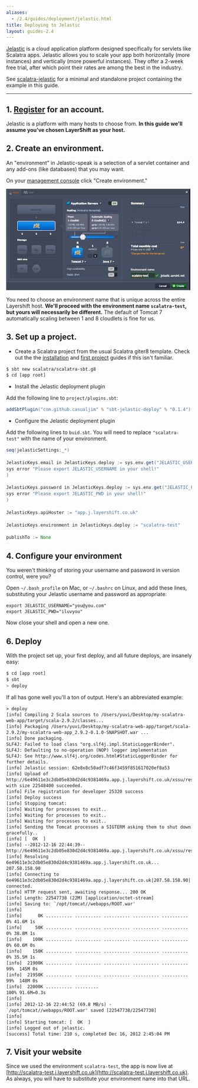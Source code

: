 ```yaml
---
aliases:
  - /2.4/guides/deployment/jelastic.html
title: Deploying to Jelastic
layout: guides-2.4
---
```


[Jelastic](http://jelastic.com/) is a cloud application platform designed specifically
for servlets like Scalatra apps.
Jelastic allows you to scale your app both horizontally (more instances) and vertically
(more powerful instances).
They offer a 2-week free trial, after which point their rates are among the best in the industry.

<div class="alert alert-info">
  <span class="badge badge-info"><i class="glyphicon glyphicon-flag"></i></span>
  See
  <a href="https://github.com/scalatra/scalatra-website-examples/tree/master/2.4/deployment/scalatra-jelastic">scalatra-jelastic</a>
  for a minimal and standalone project containing the example in this guide.
</div>

----

## 1. [Register](http://jelastic.com/) for an account.
Jelastic is a platform with many hosts to choose from.
**In this guide we'll assume you've chosen LayerShift as your host.**

## 2. Create an environment.
An "environment" in Jelastic-speak is a selection of a servlet container and any add-ons
(like databases) that you may want.

On your [management console](https://app.j.layershift.co.uk/) click
"Create environment."

<a href="jelastic-screenshot.png"><img width="500" src="jelastic-screenshot.png" /></a>

You need to choose an environment name that is unique across the entire Layershift host.
**We'll proceed with the environment name `scalatra-test`, but yours will necessarily be
different.**
The default of Tomcat 7 automatically scaling between 1 and 8 cloudlets is fine for us.

## 3. Set up a project.

- Create a Scalatra project from the usual Scalatra giter8 template.
Check out the the [installation]({{site.baseurl}}getting-started/installation.html) and [first project]({{site.baseurl}}getting-started/first-project.html) guides if this isn't familiar.

```sh
$ sbt new scalatra/scalatra-sbt.g8
$ cd [app root]
```

- Install the Jelastic deployment plugin

Add the following line to `project/plugins.sbt`:

```scala
addSbtPlugin("com.github.casualjim" % "sbt-jelastic-deploy" % "0.1.4")
```

- Configure the Jelastic deployment plugin

Add the following lines to `buid.sbt`.
You will need to replace `"scalatra-test"` with the name of your environment.

```scala
seq(jelasticSettings:_*)

JelasticKeys.email in JelasticKeys.deploy := sys.env.get("JELASTIC_USERNAME").getOrElse(
sys error "Please export JELASTIC_USERNAME in your shell!"
)

JelasticKeys.password in JelasticKeys.deploy := sys.env.get("JELASTIC_PWD").getOrElse(
sys error "Please export JELASTIC_PWD in your shell!"
)

JelasticKeys.apiHoster := "app.j.layershift.co.uk"

JelasticKeys.environment in JelasticKeys.deploy := "scalatra-test"

publishTo := None
```

## 4. Configure your environment
You weren't thinking of storing your username and password in version control, were you?

Open `~/.bash_profile` on Mac, or `~/.bashrc` on Linux, and add these lines,
substituting your Jelastic username and password as appropriate:

```
export JELASTIC_USERNAME="you@you.com"
export JELASTIC_PWD="iluvyou"
```

Now close your shell and open a new one.

## 6. Deploy
With the project set up, your first deploy, and all future deploys, are insanely easy:

```sh
$ cd [app root]
$ sbt
> deploy
```

If all has gone well you'll a ton of output.
Here's an abbreviated example:

```
> deploy
[info] Compiling 2 Scala sources to /Users/yuvi/Desktop/my-scalatra-web-app/target/scala-2.9.2/classes...
[info] Packaging /Users/yuvi/Desktop/my-scalatra-web-app/target/scala-2.9.2/my-scalatra-web-app_2.9.2-0.1.0-SNAPSHOT.war ...
[info] Done packaging.
SLF4J: Failed to load class "org.slf4j.impl.StaticLoggerBinder".
SLF4J: Defaulting to no-operation (NOP) logger implementation
SLF4J: See http://www.slf4j.org/codes.html#StaticLoggerBinder for further details.
[info] Jelastic session: 62e8x8c50adf7c46f3459f851617020ef8a53
[info] Upload of http://6e49611e3c2db05e830d2d4c9381469a.app.j.layershift.co.uk/xssu/rest/download/RDYYHFdvUVcIBl5JYldpTUAXDBQFHkQWCEE%2BGSgndlVHHkZZDwQBQmNTTEBI with size 22548400 succeeded.
[info] File registration for developer 25320 success
[info] Deploy success
[info] Stopping tomcat:
[info] Waiting for processes to exit..
[info] Waiting for processes to exit..
[info] Waiting for processes to exit..
[info] Sending the Tomcat processes a SIGTERM asking them to shut down gracefully..
[info] [  OK  ]
[info] --2012-12-16 22:44:39--  http://6e49611e3c2db05e830d2d4c9381469a.app.j.layershift.co.uk/xssu/rest/download/RDYYHFdvUVcIBl5JYldpTUAXDBQFHkQWCEE%2BGSgndlVHHkZZDwQBQmNTTEBI
[info] Resolving 6e49611e3c2db05e830d2d4c9381469a.app.j.layershift.co.uk... 207.58.158.90
[info] Connecting to 6e49611e3c2db05e830d2d4c9381469a.app.j.layershift.co.uk|207.58.158.90|:80... connected.
[info] HTTP request sent, awaiting response... 200 OK
[info] Length: 22547738 (22M) [application/octet-stream]
[info] Saving to: `/opt/tomcat//webapps/ROOT.war'
[info]
[info]      0K .......... .......... .......... .......... ..........  0% 41.6M 1s
[info]     50K .......... .......... .......... .......... ..........  0% 38.8M 1s
[info]    100K .......... .......... .......... .......... ..........  0% 60.6M 0s
[info]    150K .......... .......... .......... .......... ..........  0% 35.5M 1s
[info]  21900K .......... .......... .......... .......... .......... 99%  145M 0s
[info]  21950K .......... .......... .......... .......... .......... 99%  148M 0s
[info]  22000K .......... .........                                  100% 91.6M=0.3s
[info]
[info] 2012-12-16 22:44:52 (69.8 MB/s) - `/opt/tomcat//webapps/ROOT.war' saved [22547738/22547738]
[info]
[info] Starting tomcat: [  OK  ]
[info] Logged out of jelastic.
[success] Total time: 210 s, completed Dec 16, 2012 2:45:04 PM
```

## 7. Visit your website

Since we used the environment `scalatra-test`, the app is now live at [http://scalatra-test.j.layershift.co.uk](http://scalatra-test.j.layershift.co.uk).
As always, you will have to substitute your environment name into that URL.
